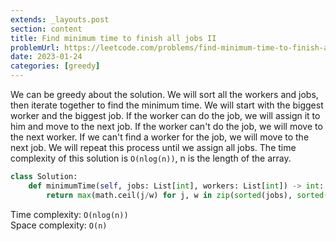 ```yaml
---
extends: _layouts.post
section: content
title: Find minimum time to finish all jobs II
problemUrl: https://leetcode.com/problems/find-minimum-time-to-finish-all-jobs-ii/
date: 2023-01-24
categories: [greedy]
---
```


We can be greedy about the solution. We will sort all the workers and jobs, then iterate together to find the minimum time. We will start with the biggest worker and the biggest job. If the worker can do the job, we will assign it to him and move to the next job. If the worker can't do the job, we will move to the next worker. If we can't find a worker for the job, we will move to the next job. We will repeat this process until we assign all jobs. The time complexity of this solution is `O(nlog(n))`, n is the length of the array.

```python
class Solution:
    def minimumTime(self, jobs: List[int], workers: List[int]) -> int:
        return max(math.ceil(j/w) for j, w in zip(sorted(jobs), sorted(workers)))
```

Time complexity: `O(nlog(n))` <br/>
Space complexity: `O(n)`